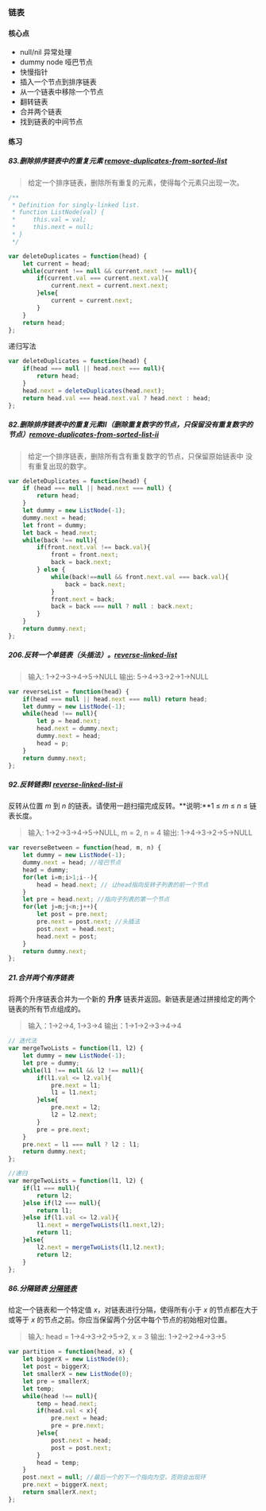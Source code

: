### 链表

#### 核心点

- null/nil 异常处理
- dummy node 哑巴节点
- 快慢指针
- 插入一个节点到排序链表
- 从一个链表中移除一个节点
- 翻转链表
- 合并两个链表
- 找到链表的中间节点

#### 练习

##### 83.删除排序链表中的重复元素 [remove-duplicates-from-sorted-list](https://leetcode-cn.com/problems/remove-duplicates-from-sorted-list/)

> 给定一个排序链表，删除所有重复的元素，使得每个元素只出现一次。

```js
/**
 * Definition for singly-linked list.
 * function ListNode(val) {
 *     this.val = val;
 *     this.next = null;
 * }
 */

var deleteDuplicates = function(head) {
    let current = head;
    while(current !== null && current.next !== null){
        if(current.val === current.next.val){
            current.next = current.next.next;
        }else{
            current = current.next;
        }
    }
    return head;
};
```

递归写法

```js
var deleteDuplicates = function(head) {
    if(head === null || head.next === null){
        return head;
    }
    head.next = deleteDuplicates(head.next);
    return head.val === head.next.val ? head.next : head;
};
```

##### 82.删除排序链表中的重复元素Ⅱ（删除重复数字的节点，只保留没有重复数字的节点）[remove-duplicates-from-sorted-list-ii](https://leetcode-cn.com/problems/remove-duplicates-from-sorted-list-ii/)

> 给定一个排序链表，删除所有含有重复数字的节点，只保留原始链表中  没有重复出现的数字。

```js
var deleteDuplicates = function(head) {
    if (head === null || head.next === null) {
        return head;
    }
    let dummy = new ListNode(-1);
    dummy.next = head;
    let front = dummy;
    let back = head.next;
    while(back !== null){
        if(front.next.val !== back.val){
            front = front.next;
            back = back.next;
        } else {
            while(back!==null && front.next.val === back.val){
                back = back.next;
            }
            front.next = back;
            back = back === null ? null : back.next;
        }    
    }
    return dummy.next;
};
```

##### 206.反转一个单链表（头插法）。[reverse-linked-list](https://leetcode-cn.com/problems/reverse-linked-list/)

> 输入: 1->2->3->4->5->NULL
> 输出: 5->4->3->2->1->NULL

```js
var reverseList = function(head) {
    if(head === null || head.next === null) return head;
    let dummy = new ListNode(-1);
    while(head !== null){
        let p = head.next;
        head.next = dummy.next;
        dummy.next = head;
        head = p;
    }
    return dummy.next;
};
```

##### 92.反转链表Ⅱ [reverse-linked-list-ii](https://leetcode-cn.com/problems/reverse-linked-list-ii/)

反转从位置 *m* 到 *n* 的链表。请使用一趟扫描完成反转。**说明:**1 ≤ *m* ≤ *n* ≤ 链表长度。

> 输入: 1->2->3->4->5->NULL, m = 2, n = 4
> 输出: 1->4->3->2->5->NULL

```js
var reverseBetween = function(head, m, n) {
    let dummy = new ListNode(-1);
    dummy.next = head; //哑巴节点
    head = dummy;
    for(let i=m;i>1;i--){
        head = head.next; // 让head指向反转子列表的前一个节点
    }
    let pre = head.next; //指向子列表的第一个节点
    for(let j=m;j<n;j++){
        let post = pre.next; 
        pre.next = post.next; //头插法
        post.next = head.next;
        head.next = post;
    }
    return dummy.next;
};
```

##### 21.合并两个有序链表 

将两个升序链表合并为一个新的 **升序** 链表并返回。新链表是通过拼接给定的两个链表的所有节点组成的。 

> 输入：1->2->4, 1->3->4
> 输出：1->1->2->3->4->4

```js
// 迭代法
var mergeTwoLists = function(l1, l2) {
    let dummy = new ListNode(-1);
    let pre = dummy;
    while(l1 !== null && l2 !== null){
        if(l1.val <= l2.val){
            pre.next = l1;
            l1 = l1.next;
        }else{
            pre.next = l2;
            l2 = l2.next;
        }
        pre = pre.next;
    }
    pre.next = l1 === null ? l2 : l1;
    return dummy.next;
};
```

```js
//递归
var mergeTwoLists = function(l1, l2) {
    if(l1 === null){
        return l2;
    }else if(l2 === null){
        return l1;
    }else if(l1.val <= l2.val){
        l1.next = mergeTwoLists(l1.next,l2);
        return l1;
    }else{
        l2.next = mergeTwoLists(l1,l2.next);
        return l2;
    }
};
```

##### 86.分隔链表 [分隔链表](https://leetcode-cn.com/problems/partition-list/) 

给定一个链表和一个特定值 *x*，对链表进行分隔，使得所有小于 *x* 的节点都在大于或等于 *x* 的节点之前。你应当保留两个分区中每个节点的初始相对位置。

> 输入: head = 1->4->3->2->5->2, x = 3
> 输出: 1->2->2->4->3->5

```js
var partition = function(head, x) {
    let biggerX = new ListNode(0);
    let post = biggerX;
    let smallerX = new ListNode(0);
    let pre = smallerX;
    let temp;
    while(head !== null){
        temp = head.next;
        if(head.val < x){
            pre.next = head;
            pre = pre.next;
        }else{
            post.next = head;
            post = post.next;
        }
        head = temp;
    }
    post.next = null; //最后一个的下一个指向为空，否则会出现环
    pre.next = biggerX.next;
    return smallerX.next;
};
```

